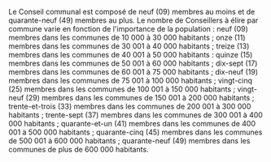 Le Conseil communal est composé de neuf (09) membres au moins et de quarante-neuf (49) membres au plus. Le nombre de Conseillers à élire par commune varie en fonction de l'importance de la population :
neuf (09) membres dans les communes de 10 000 à 30 000 habitants ;
onze (11) membres dans les communes de 30 001 à 40 000 habitants ;
treize (13) membres dans les communes de 40 001 à 50 000 habitants :
quinze (15) membres dans les communes de 50 001 à 60 000 habitants ;
dix-sept (17) membres dans les communes de 60 001 à 75 000 habitants ;
dix-neuf (19) membres dans les communes de 75 001 à 100 000 habitants ;
vingt-cinq (25) membres dans les communes de 100 001 à 150 000 habitants ;
vingt-neuf (29) membres dans les communes de 150 001 à 200 000 habitants ;
trente-et-trois (33) membres dans les communes de 200 001 à 300 000 habitants ;
trente-sept (37) membres dans les communes de 300 001 à 400 000 habitants ;
quarante-et-un (41) membres dans les communes de 400 001 à 500 000 habitants ;
quarante-cinq (45) membres dans les communes de 500 001 à 600 000 habitants ;
quarante-neuf (49) membres dans les communes de plus de 600 000 habitants.